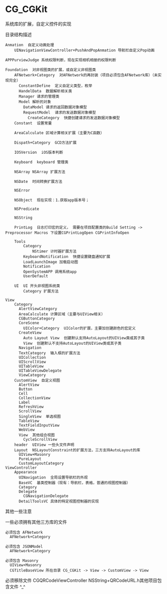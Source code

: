 # CG_CGKit
系统库的扩展，自定义控件的实现

目录结构描述

    Anmation  自定义动画处理
        UINavigationViewController+PushAndPopAnmation 导航栏自定义Pop动画
        
    APPPurviewJudge 系统权限判断，现在实现相机相册的权限判断
    
    Foundation  对非视图类的扩展，或自定义非视图类
        AFNetwork+Category  对AFNetwork的再封装（项目必须包含AFNetwork库）（未实现完全）
          ConstantDefine  定义自定义类型，枚举
          HandelData  数据解析相关类
          Manager 请求的管理类
          Model 解析的对象
            DataModel 请求的返回数据对象模型
            RequestModel  请求的发送数据对象模型
              CreateCategory  快捷创建请求的发送数据对象模型
        Constant  设置常量
    
        AreaCalculate 区域计算相关扩展（主要为C函数）
    
        Dispath+Category  GCD方法扩展
    
        IOSVersion  iOS版本判断
    
        Keyboard  keyboard 管理类
    
        NSArray NSArray 扩展方法
    
        NSDate  时间转换扩展方法
    
        NSError 
    
        NSObject  现在实现：1.获取app版本号；
    
        NSPredicate
    
        NSString
    
        PrintLog  日志打印宏的定义， 需要在项目配置类的Build Setting -> Preprocessor Macros 下设置CGPrintLogOpen CGPrintInfoOpen
    
        Tools
            Category
                NStimer 计时器扩展方法
            KeyboardNotification  快捷设置键盘通知扩展
            LoadLaunchImage 加载启动图
            Notification
            OpenSystemAPP 调用系统app
            UserDefault 
        
        UI  UI 开头非视图系统类
            Category 扩展方法
        
    View
        Category
          AlertViewCategory
          AreaCalculate 计算区域（主要与UIView相关）
          CGButtonCategory
          CoreScene
            UIColor+Category  UIColor的扩展，主要加创建颜色的宏定义
          CreateView
            Auto Layout View  创建默认支持AutoLayout的UIView类或其子类
            View  创建默认不支持AutoLayout的UIView类或其子类
          Navigation
          TextCategory  输入框的扩展方法
          UICollection
          UIScrollView
          UITableView
          UITableViewDelegate
          ViewCategory
        CustomView  自定义视图
          AlertView
          Button
          Cell
          CollectionView
          Label
          RefreshView
          ScrollView
          SingleView  单选视图
          TableView
          TextFieldInputView 
          WebView
          View  其他组合视图
            CycleScrollView
        header  UIView 一些头文件声明
        Layout  NSLayoutConstraint的扩展方法，三方支持AutoLayout的库
          UIView+Masonry
          PureLayout
          CustomLayoutCategory
    ViewController
        Appearance  
          UINavigation  全局设置导航栏的外观
          BaseVC  基类控制器（现有：导航栏，表格，普通的视图控制器）
          Category
          Delegate
            CGNavigationDelegate
          DetailToolsVC 具体的特定视图控制器的实现

其他一些注意

  一些必须拥有其他三方库的文件
  
    必须包含 AFNetwork
      AFNetwork+Category 
    
    必须包含 JSONModel
      AFNetwork+Category
      
    必须包含 Masonry
      UIView+Masonry  
      CGTitleBaseView 所在目录 CG_CGKit -> View -> CustomView -> View
      
  必须移除文件
    CGQRCodeViewController  NSString+QRCodeURL.h其他项目包含文件 ^_^

